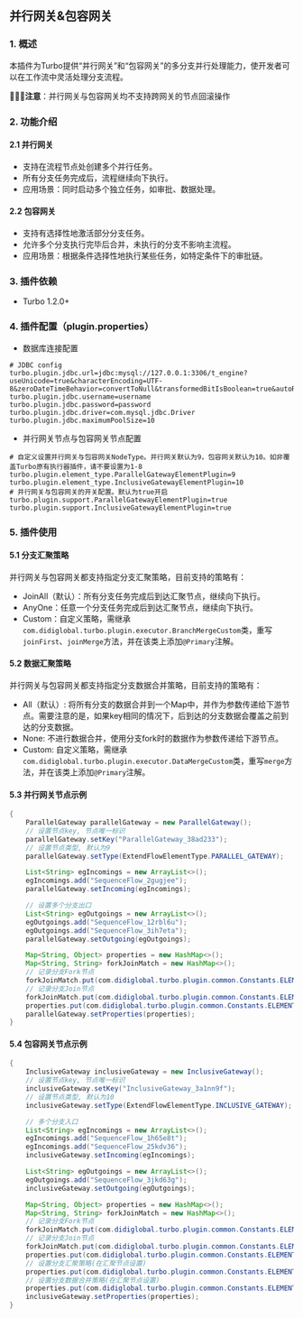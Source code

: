 ## 并行网关&包容网关
### 1. 概述
本插件为Turbo提供“并行网关”和“包容网关”的多分支并行处理能力，使开发者可以在工作流中灵活处理分支流程。

**🌟🌟🌟注意**：并行网关与包容网关均不支持跨网关的节点回滚操作
### 2. 功能介绍
#### 2.1 并行网关
* 支持在流程节点处创建多个并行任务。
* 所有分支任务完成后，流程继续向下执行。
* 应用场景：同时启动多个独立任务，如审批、数据处理。
#### 2.2 包容网关
* 支持有选择性地激活部分分支任务。
* 允许多个分支执行完毕后合并，未执行的分支不影响主流程。
* 应用场景：根据条件选择性地执行某些任务，如特定条件下的审批链。
### 3. 插件依赖
* Turbo 1.2.0+
### 4. 插件配置（plugin.properties）
* 数据库连接配置
```properties
# JDBC config
turbo.plugin.jdbc.url=jdbc:mysql://127.0.0.1:3306/t_engine?useUnicode=true&characterEncoding=UTF-8&zeroDateTimeBehavior=convertToNull&transformedBitIsBoolean=true&autoReconnect=true
turbo.plugin.jdbc.username=username
turbo.plugin.jdbc.password=password
turbo.plugin.jdbc.driver=com.mysql.jdbc.Driver
turbo.plugin.jdbc.maximumPoolSize=10
```
* 并行网关节点与包容网关节点配置
```properties
# 自定义设置并行网关与包容网关NodeType。并行网关默认为9，包容网关默认为10。如非覆盖Turbo原有执行器插件，请不要设置为1-8
turbo.plugin.element_type.ParallelGatewayElementPlugin=9
turbo.plugin.element_type.InclusiveGatewayElementPlugin=10
# 并行网关与包容网关的开关配置。默认为true开启
turbo.plugin.support.ParallelGatewayElementPlugin=true
turbo.plugin.support.InclusiveGatewayElementPlugin=true
```
### 5. 插件使用
#### 5.1 分支汇聚策略
并行网关与包容网关都支持指定分支汇聚策略，目前支持的策略有：
* JoinAll（默认）：所有分支任务完成后到达汇聚节点，继续向下执行。
* AnyOne：任意一个分支任务完成后到达汇聚节点，继续向下执行。
* Custom：自定义策略，需继承`com.didiglobal.turbo.plugin.executor.BranchMergeCustom`类，重写`joinFirst`、`joinMerge`方法，并在该类上添加`@Primary`注解。
#### 5.2 数据汇聚策略
并行网关与包容网关都支持指定分支数据合并策略，目前支持的策略有：
* All（默认）: 将所有分支的数据合并到一个Map中，并作为参数传递给下游节点。需要注意的是，如果key相同的情况下，后到达的分支数据会覆盖之前到达的分支数据。
* None: 不进行数据合并，使用分支fork时的数据作为参数传递给下游节点。
* Custom: 自定义策略，需继承`com.didiglobal.turbo.plugin.executor.DataMergeCustom`类，重写`merge`方法，并在该类上添加`@Primary`注解。
#### 5.3 并行网关节点示例
```java
{
    ParallelGateway parallelGateway = new ParallelGateway();
    // 设置节点key, 节点唯一标识
    parallelGateway.setKey("ParallelGateway_38ad233");
    // 设置节点类型, 默认为9
    parallelGateway.setType(ExtendFlowElementType.PARALLEL_GATEWAY);

    List<String> egIncomings = new ArrayList<>();
    egIncomings.add("SequenceFlow_2gugjee");
    parallelGateway.setIncoming(egIncomings);

    // 设置多个分支出口
    List<String> egOutgoings = new ArrayList<>();
    egOutgoings.add("SequenceFlow_12rbl6u");
    egOutgoings.add("SequenceFlow_3ih7eta");
    parallelGateway.setOutgoing(egOutgoings);

    Map<String, Object> properties = new HashMap<>();
    Map<String, String> forkJoinMatch = new HashMap<>();
    // 记录分支Fork节点
    forkJoinMatch.put(com.didiglobal.turbo.plugin.common.Constants.ELEMENT_PROPERTIES.FORK, "ParallelGateway_38ad233");
    // 记录分支Join节点
    forkJoinMatch.put(com.didiglobal.turbo.plugin.common.Constants.ELEMENT_PROPERTIES.JOIN, "ParallelGateway_10lo44j");
    properties.put(com.didiglobal.turbo.plugin.common.Constants.ELEMENT_PROPERTIES.FORK_JOIN_MATCH, JSONArray.toJSON(forkJoinMatch));
    parallelGateway.setProperties(properties);
}
```
#### 5.4 包容网关节点示例
```java
{
    InclusiveGateway inclusiveGateway = new InclusiveGateway();
    // 设置节点key, 节点唯一标识
    inclusiveGateway.setKey("InclusiveGateway_3a1nn9f");
    // 设置节点类型, 默认为10
    inclusiveGateway.setType(ExtendFlowElementType.INCLUSIVE_GATEWAY);

    // 多个分支入口
    List<String> egIncomings = new ArrayList<>();
    egIncomings.add("SequenceFlow_1h65e8t");
    egIncomings.add("SequenceFlow_25kdv36");
    inclusiveGateway.setIncoming(egIncomings);

    List<String> egOutgoings = new ArrayList<>();
    egOutgoings.add("SequenceFlow_3jkd63g");
    inclusiveGateway.setOutgoing(egOutgoings);

    Map<String, Object> properties = new HashMap<>();
    Map<String, String> forkJoinMatch = new HashMap<>();
    // 记录分支Fork节点
    forkJoinMatch.put(com.didiglobal.turbo.plugin.common.Constants.ELEMENT_PROPERTIES.FORK, "InclusiveGateway_1djgrgp");
    // 记录分支Join节点
    forkJoinMatch.put(com.didiglobal.turbo.plugin.common.Constants.ELEMENT_PROPERTIES.JOIN, "InclusiveGateway_3a1nn9f");
    properties.put(com.didiglobal.turbo.plugin.common.Constants.ELEMENT_PROPERTIES.FORK_JOIN_MATCH, JSONArray.toJSON(forkJoinMatch));
    // 设置分支汇聚策略(在汇聚节点设置)
    properties.put(com.didiglobal.turbo.plugin.common.Constants.ELEMENT_PROPERTIES.BRANCH_MERGE, MergeStrategy.BRANCH_MERGE.ANY_ONE);
    // 设置分支数据合并策略(在汇聚节点设置)
    properties.put(com.didiglobal.turbo.plugin.common.Constants.ELEMENT_PROPERTIES.DATA_MERGE, MergeStrategy.DATA_MERGE.NONE);
    inclusiveGateway.setProperties(properties);
}
```
